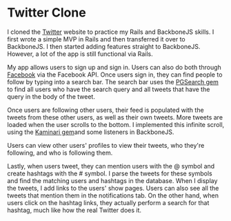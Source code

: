 Twitter Clone
=============

I cloned the [Twitter](http://twitter.com) website to practice my Rails and BackboneJS skills.
I first wrote a simple MVP in Rails and then transferred it over to BackboneJS. I then started
adding features straight to BackboneJS. However, a lot of the app is still functional via Rails.

My app allows users to sign up and sign in. Users can also do both through [Facebook](http://facebook.com)
via the Facebook API. Once users sign in, they can find people to follow by typing into a search bar.
The search bar uses the [PGSearch gem](https://github.com/Casecommons/pg_search) to find all users who
have the search query and all tweets that have the query in the body of the tweet.

Once users are following other users, their feed is populated with the tweets from these other users, as
well as their own tweets.  More tweets are loaded when the user scrolls to the bottom. I implemented this 
infinite scroll, using the [Kaminari gem](https://github.com/amatsuda/kaminari)and some listeners in
BackboneJS.

Users can view other users' profiles to view their tweets, who they're following, and who is following them.

Lastly, when users tweet, they can mention users with the @ symbol and create hashtags with the # symbol. 
I parse the tweets for these symbols and find the matching users and hashtags in the database. When I
display the tweets, I add links to the users' show pages. Users can also see all the tweets that mention 
them in the notifications tab. On the other hand, when users click on the hashtag links, they actually 
perform a search for that hashtag, much like how the real Twitter does it.
